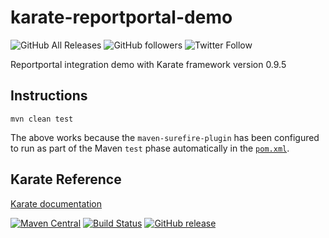 # karate-reportportal-demo
![GitHub All Releases](https://img.shields.io/github/downloads/workwithprashant/karate-reportportal-demo/total)
![GitHub followers](https://img.shields.io/github/followers/workwithprashant?label=Follow&style=social)
![Twitter Follow](https://img.shields.io/twitter/follow/getwithprashant?label=Follow&style=social)

Reportportal integration demo with Karate framework version 0.9.5

## Instructions

```
mvn clean test
```

The above works because the `maven-surefire-plugin` has been configured to run as part of the Maven `test` phase automatically in the [`pom.xml`](pom.xml).

## Karate Reference
[Karate documentation](https://intuit.github.io/karate/)

[![Maven Central](https://img.shields.io/maven-central/v/com.intuit.karate/karate-core.svg)](https://mvnrepository.com/artifact/com.intuit.karate/karate-core) [![Build Status](https://travis-ci.org/intuit/karate.svg?branch=master)](https://travis-ci.org/intuit/karate) [![GitHub release](https://img.shields.io/github/release/intuit/karate.svg)](https://github.com/intuit/karate/releases)